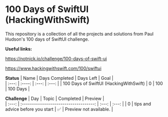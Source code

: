 # 100 Days of SwiftUI (HackingWithSwift)

This repository is a collection of all the projects and solutions from Paul Hudson's 100 days of SwiftUI challenge.

**Useful links:**

https://notnick.io/challenge/100-days-of-swift-ui

https://www.hackingwithswift.com/100/swiftui

**Status**
| Name                              | Days Completed | Days Left | Goal     |      
| :---:                             | :----:         | :---:     | :---:    |
| 100 Days of SwiftUI (HackingWithSwift) | 0              | 100       | 100 Days |

**Challenge**
| Day | Topic                              | Completed | Preview                |      
| :---: | :------------------------------------: | :---:     | :---:                  |
| 0   | tips and advice before you start | ✅       | Preview not available. |
